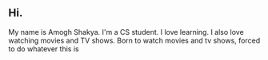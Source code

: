 ## Hi.
My name is Amogh Shakya. I'm a CS student. I love learning. I also love watching movies and TV shows. Born to watch movies and tv shows, forced to do whatever this is
